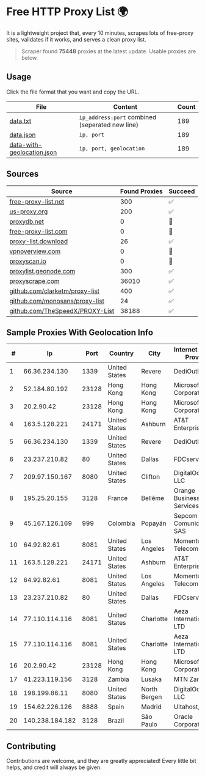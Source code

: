 
# Free HTTP Proxy List 🌍

It is a lightweight project that, every 10 minutes, scrapes lots of free-proxy sites, validates if it works, and serves a clean proxy list.


> Scraper found **75448** proxies at the latest update. Usable proxies are below.

## Usage

Click the file format that you want and copy the URL.


|File|Content|Count|
|----|-------|-----|
|[data.txt](https://raw.githubusercontent.com/themiralay/Proxy-List-World/master/data.txt)|`ip_address:port` combined (seperated new line)|189|
|[data.json](https://raw.githubusercontent.com/themiralay/Proxy-List-World/master/data.json)|`ip, port`|189|
|[data-with-geolocation.json](https://raw.githubusercontent.com/themiralay/Proxy-List-World/master/data-with-geolocation.json)|`ip, port, geolocation`|189|

## Sources

|Source|Found Proxies|Succeed|
|------|-------------|-------|
|[free-proxy-list.net](https://free-proxy-list.net)|300|✅|
|[us-proxy.org](https://www.us-proxy.org)|200|✅|
|[proxydb.net](http://proxydb.net)|0|🚫|
|[free-proxy-list.com](https://free-proxy-list.com/?page=&port=&type%5B%5D=http&type%5B%5D=https&up_time=0&search=Search)|0|🚫|
|[proxy-list.download](https://www.proxy-list.download/HTTP)|26|✅|
|[vpnoverview.com](https://vpnoverview.com/privacy/anonymous-browsing/free-proxy-servers)|0|🚫|
|[proxyscan.io](https://www.proxyscan.io)|0|🚫|
|[proxylist.geonode.com](https://proxylist.geonode.com/api/proxy-list?limit=300&page=1&sort_by=lastChecked&sort_type=desc&protocols=http,https)|300|✅|
|[proxyscrape.com](https://api.proxyscrape.com/v2/?request=displayproxies&protocol=http&timeout=10000&country=all&ssl=all&anonymity=all)|36010|✅|
|[github.com/clarketm/proxy-list](https://raw.githubusercontent.com/clarketm/proxy-list/master/proxy-list-raw.txt)|400|✅|
|[github.com/monosans/proxy-list](https://raw.githubusercontent.com/monosans/proxy-list/main/proxies/http.txt)|24|✅|
|[github.com/TheSpeedX/PROXY-List](https://raw.githubusercontent.com/TheSpeedX/PROXY-List/master/http.txt)|38188|✅|


## Sample Proxies With Geolocation Info

|#|Ip|Port|Country|City|Internet Service Provider|
|-|--|----|-------|----|-------------------------|
|1|66.36.234.130|1339|United States|Revere|DediOutlet, LLC|
|2|52.184.80.192|23128|Hong Kong|Hong Kong|Microsoft Corporation|
|3|20.2.90.42|23128|Hong Kong|Hong Kong|Microsoft Corporation|
|4|163.5.128.221|24171|United States|Ashburn|AT&T Enterprises, LLC|
|5|66.36.234.130|1339|United States|Revere|DediOutlet, LLC|
|6|23.237.210.82|80|United States|Dallas|FDCservers.net|
|7|209.97.150.167|8080|United States|Clifton|DigitalOcean, LLC|
|8|195.25.20.155|3128|France|Bellême|Orange Business Services|
|9|45.167.126.169|999|Colombia|Popayán|Sepcom Comunicaciones SAS|
|10|64.92.82.61|8081|United States|Los Angeles|Momentum Telecom, Inc.|
|11|163.5.128.221|24171|United States|Ashburn|AT&T Enterprises, LLC|
|12|64.92.82.61|8081|United States|Los Angeles|Momentum Telecom, Inc.|
|13|23.237.210.82|80|United States|Dallas|FDCservers.net|
|14|77.110.114.116|8081|United States|Charlotte|Aeza International LTD|
|15|77.110.114.116|8081|United States|Charlotte|Aeza International LTD|
|16|20.2.90.42|23128|Hong Kong|Hong Kong|Microsoft Corporation|
|17|41.223.119.156|3128|Zambia|Lusaka|MTN Zambia|
|18|198.199.86.11|8080|United States|North Bergen|DigitalOcean, LLC|
|19|154.62.226.126|8888|Spain|Madrid|Ultahost, Inc.|
|20|140.238.184.182|3128|Brazil|São Paulo|Oracle Corporation|



## Contributing

Contributions are welcome, and they are greatly appreciated! Every
little bit helps, and credit will always be given.

